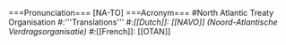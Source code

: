 ===Pronunciation===
[NA-TO]
===Acronym===
#North Atlantic Treaty Organisation
#:'''Translations'''
#:*[[Dutch]]: [[NAVO]] (Noord-Atlantische Verdragsorganisatie)
#:*[[French]]: [[OTAN]]
